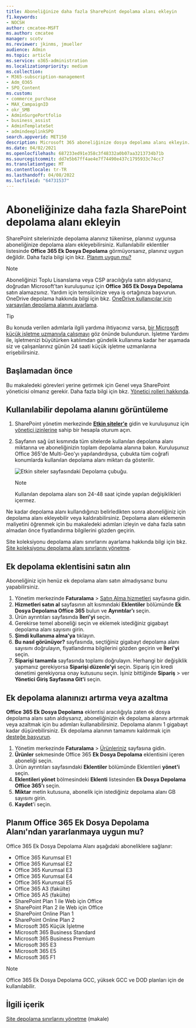 ```yaml
---
title: Aboneliğinize daha fazla SharePoint depolama alanı ekleyin
f1.keywords:
- NOCSH
author: cmcatee-MSFT
ms.author: cmcatee
manager: scotv
ms.reviewer: jkinms, jmueller
audience: Admin
ms.topic: article
ms.service: o365-administration
ms.localizationpriority: medium
ms.collection:
- M365-subscription-management
- Adm_O365
- SPO_Content
ms.custom:
- commerce_purchase
- MAX_CampaignID
- okr_SMB
- AdminSurgePortfolio
- business_assist
- AdminTemplateSet
- admindeeplinkSPO
search.appverid: MET150
description: Microsoft 365 aboneliğinize dosya depolama alanı ekleyin. Ek dosya depolama alanıyla, SharePoint daha fazla içerik depolayabilirsiniz.
ms.date: 04/02/2021
ms.openlocfilehash: 687233ed91e358c3f48332a0b07aa3213734b71b
ms.sourcegitcommit: dd7e5b67ff4ae4e7f74490e437c1795933c74cc7
ms.translationtype: MT
ms.contentlocale: tr-TR
ms.lasthandoff: 04/08/2022
ms.locfileid: "64731537"
---
```

# <a name="add-more-sharepoint-storage-to-your-subscription"></a>Aboneliğinize daha fazla SharePoint depolama alanı ekleyin

SharePoint sitelerinizde depolama alanınız tükenirse, planınız uygunsa aboneliğinize depolama alanı ekleyebilirsiniz. Kullanılabilir eklentiler listesinde **Office 365 Ek Dosya Depolama** görmüyorsanız, planınız uygun değildir. Daha fazla bilgi için bkz. [Planım uygun mu?](#is-my-plan-eligible-for-office-365-extra-file-storage)

> [!NOTE]
> Aboneliğinizi Toplu Lisanslama veya CSP aracılığıyla satın aldıysanız, doğrudan Microsoft'tan kuruluşunuz için **Office 365 Ek Dosya Depolama** satın alamazsınız. Yardım için temsilcinize veya iş ortağınıza başvurun.
> OneDrive depolama hakkında bilgi için bkz. [OneDrive kullanıcılar için varsayılan depolama alanını ayarlama](/onedrive/set-default-storage-space).

> [!TIP]
> Bu konuda verilen adımlarla ilgili yardıma ihtiyacınız varsa, [bir Microsoft küçük işletme uzmanıyla çalışmayı](https://go.microsoft.com/fwlink/?linkid=2186871) göz önünde bulundurun. İşletme Yardımı ile, işletmenizi büyütürken katılımdan gündelik kullanıma kadar her aşamada siz ve çalışanlarınız günün 24 saati küçük işletme uzmanlarına erişebilirsiniz.

## <a name="before-you-begin"></a>Başlamadan önce

Bu makaledeki görevleri yerine getirmek için Genel veya SharePoint yöneticisi olmanız gerekir. Daha fazla bilgi için bkz. [Yönetici rolleri hakkında](../admin/add-users/about-admin-roles.md).

## <a name="view-available-storage"></a>Kullanılabilir depolama alanını görüntüleme

1. SharePoint yönetim merkezinde <a href="https://go.microsoft.com/fwlink/?linkid=2185220" target="_blank">**Etkin siteler'e**</a> gidin ve kuruluşunuz için [yönetici izinlerine](/sharepoint/sharepoint-admin-role) sahip bir hesapla oturum açın.

2. Sayfanın sağ üst kısmında tüm sitelerde kullanılan depolama alanı miktarına ve aboneliğinizin toplam depolama alanına bakın. Kuruluşunuz Office 365'de Multi-Geo'yı yapılandırdıysa, çubukta tüm coğrafi konumlarda kullanılan depolama alanı miktarı da gösterilir.

   ![Etkin siteler sayfasındaki Depolama çubuğu.](/sharepoint/sharepointonline/media/active-sites-storage-bar)

   > [!NOTE]
   > Kullanılan depolama alanı son 24-48 saat içinde yapılan değişiklikleri içermez.

Ne kadar depolama alanı kullandığınızı belirledikten sonra aboneliğiniz için depolama alanı ekleyebilir veya kaldırabilirsiniz. Depolama alanı eklemenin maliyetini öğrenmek için bu makaledeki adımları izleyin ve daha fazla satın almadan önce fiyatlandırma bilgilerini gözden geçirin.
  
Site koleksiyonu depolama alanı sınırlarını ayarlama hakkında bilgi için bkz. [Site koleksiyonu depolama alanı sınırlarını yönetme](/sharepoint/manage-site-collection-storage-limits).
  
## <a name="buy-the-extra-storage-add-on"></a>Ek depolama eklentisini satın alın

Aboneliğiniz için henüz ek depolama alanı satın almadıysanız bunu yapabilirsiniz.

1. Yönetim merkezinde **Faturalama** \> <a href="https://go.microsoft.com/fwlink/p/?linkid=868433" target="_blank">Satın Alma hizmetleri</a> sayfasına gidin.
2. **Hizmetleri satın al** sayfasının alt kısmındaki **Eklentiler** bölümünde **Ek Dosya Depolama Office 365** bulun ve **Ayrıntılar'ı** seçin.
3. Ürün ayrıntıları sayfasında **İleri'yi** seçin.
4. Gerekirse temel aboneliği seçin ve eklemek istediğiniz gigabayt depolama alanı sayısını girin.
5. **Şimdi kullanıma alma'ya** tıklayın.
6. **Bu nasıl görünüyor?** sayfasında, seçtiğiniz gigabayt depolama alanı sayısını doğrulayın, fiyatlandırma bilgilerini gözden geçirin ve **İleri'yi** seçin.
7. **Siparişi tamamla** sayfasında toplamı doğrulayın. Herhangi bir değişiklik yapmanız gerekiyorsa **Siparişi düzenle'yi** seçin. Sipariş için kredi denetimi gerekiyorsa onay kutusunu seçin. İşiniz bittiğinde **Sipariş** \> ver **Yönetici Giriş Sayfasına Git'i** seçin.

## <a name="increase-or-decrease-your-extra-storage"></a>Ek depolama alanınızı artırma veya azaltma

**Office 365 Ek Dosya Depolama** eklentisi aracılığıyla zaten ek dosya depolama alanı satın aldıysanız, aboneliğinizin ek depolama alanını artırmak veya azaltmak için bu adımları kullanabilirsiniz. Depolama alanını 1 gigabayt kadar düşürebilirsiniz. Ek depolama alanının tamamını kaldırmak için [desteğe başvurun](../admin/get-help-support.md).

1. Yönetim merkezinde **Faturalama** \> <a href="https://go.microsoft.com/fwlink/p/?linkid=842054" target="_blank">Ürünleriniz</a> sayfasına gidin.
2. **Ürünler** sekmesinde Office 365 **Ek Dosya Depolama** eklentisini içeren aboneliği seçin.
3. Ürün ayrıntıları sayfasındaki **Eklentiler** bölümünde Eklentileri **yönet'i** seçin.
4. **Eklentileri yönet** bölmesindeki **Eklenti** listesinden **Ek Dosya Depolama Office 365'ı** seçin.
5. **Miktar** metin kutusuna, abonelik için istediğiniz depolama alanı GB sayısını girin.
6. **Kaydet**'i seçin.

## <a name="is-my-plan-eligible-for-office-365-extra-file-storage"></a>Planım Office 365 Ek Dosya Depolama Alanı'ndan yararlanmaya uygun mu?

Office 365 Ek Dosya Depolama Alanı aşağıdaki aboneliklere sağlanır:
  
- Office 365 Kurumsal E1
- Office 365 Kurumsal E2
- Office 365 Kurumsal E3
- Office 365 Kurumsal E4
- Office 365 Kurumsal E5
- Office 365 A3 (fakülte)
- Office 365 A5 (fakülte)
- SharePoint Plan 1 ile Web için Office
- SharePoint Plan 2 ile Web için Office
- SharePoint Online Plan 1
- SharePoint Online Plan 2
- Microsoft 365 Küçük İşletme
- Microsoft 365 Business Standard
- Microsoft 365 Business Premium
- Microsoft 365 E3
- Microsoft 365 E5
- Microsoft 365 F1

> [!NOTE]
> Office 365 Ek Dosya Depolama GCC, yüksek GCC ve DOD planları için de kullanılabilir.

## <a name="related-content"></a>İlgili içerik

[Site depolama sınırlarını yönetme](/sharepoint/manage-site-collection-storage-limits) (makale)
